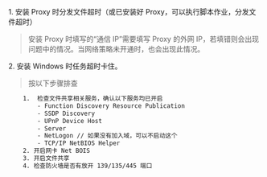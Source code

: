 1\. 安装 Proxy 时分发文件超时（或已安装好 Proxy，可以执行脚本作业，分发文件超时）

> 安装 Proxy 时填写的“通信 IP”需要填写 Proxy 的外网 IP，若填错则会出现问题中的情况。当网络策略未开通时，也会出现此情况。

2\. 安装 Windows 时任务超时卡住。

> 按以下步骤排查
```bash
	1.  检查文件共享相关服务，确认以下服务均已开启
	    - Function Discovery Resource Publication 
	    - SSDP Discovery 
	    - UPnP Device Host
	    - Server
	    - NetLogon // 如果没有加入域，可以不启动这个
	    - TCP/IP NetBIOS Helper
	2. 开启网卡 Net BOIS 
	3. 开启文件共享
	4. 检查防火墙是否有放开 139/135/445 端口
```
